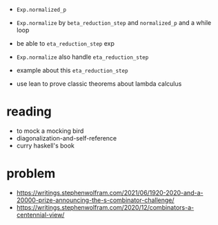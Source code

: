 - `Exp.normalized_p`

- `Exp.normalize` by `beta_reduction_step` and `normalized_p` and a while loop

- be able to `eta_reduction_step` exp

- `Exp.normalize` also handle `eta_reduction_step`

- example about this `eta_reduction_step`

- use lean to prove classic theorems about lambda calculus

# reading

- to mock a mocking bird
- diagonalization-and-self-reference
- curry haskell's book

# problem

- https://writings.stephenwolfram.com/2021/06/1920-2020-and-a-20000-prize-announcing-the-s-combinator-challenge/
- https://writings.stephenwolfram.com/2020/12/combinators-a-centennial-view/
